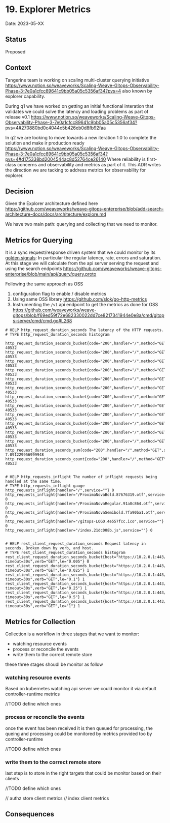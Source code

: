 # 19. Explorer Metrics 

Date: 2023-05-XX

## Status

Proposed

## Context

Tangerine team is working on scaling multi-cluster querying initiative https://www.notion.so/weaveworks/Scaling-Weave-Gitops-Observability-Phase-3-7e0a1cfcc89641c9bb05a05c5356af34?pvs=4 
also known by explorer capability. 

During q1 we have worked on getting an initial functional interation that validates we could solve the latency 
and loading problems as part of release v0.1 https://www.notion.so/weaveworks/Scaling-Weave-Gitops-Observability-Phase-3-7e0a1cfcc89641c9bb05a05c5356af34?pvs=4#270880bd0c4044c5b426eb0d8fb92faa

In q2 we are looking to move towards a new iteration 1.0 to complete the solution and make ir production ready https://www.notion.so/weaveworks/Scaling-Weave-Gitops-Observability-Phase-3-7e0a1cfcc89641c9bb05a05c5356af34?pvs=4#d175338bd2004544ac8d52764ce26140
Where reliability is first-class concerns and observability and metrics as part of it. This ADR writes the 
direction we are tacking to address metrics for observability for explorer. 

## Decision

Given the Explorer architecture defined here https://github.com/weaveworks/weave-gitops-enterprise/blob/add-search-architecture-docs/docs/architecture/explore.md 

We have two main path: querying and collecting that we need to monitor. 

## Metrics for Querying

It is a sync request/response driven system that we could monitor by its [golden signals](https://sre.google/sre-book/monitoring-distributed-systems/#xref_monitoring_golden-signals):
In particular the regular latency, rate, errors and saturation. At this stage we will calculate from the api server serving 
the request and using the search endpoints https://github.com/weaveworks/weave-gitops-enterprise/blob/main/api/query/query.proto

Following the same approach as OSS 
1) configuration flag to enable / disable metrics
2) Using same OSS library https://github.com/slok/go-http-metrics
3) Instrumenting the `/v1` api endpoint to get the metrics as done for OSS https://github.com/weaveworks/weave-gitops/blob/f69ed59f72e682330022dd7ce8217341944e0e8a/cmd/gitops-server/cmd/cmd.go#L268

```
# HELP http_request_duration_seconds The latency of the HTTP requests.
# TYPE http_request_duration_seconds histogram

http_request_duration_seconds_bucket{code="200",handler="/",method="GET",service="",le="0.005"} 40532
http_request_duration_seconds_bucket{code="200",handler="/",method="GET",service="",le="0.01"} 40533
http_request_duration_seconds_bucket{code="200",handler="/",method="GET",service="",le="0.025"} 40533
http_request_duration_seconds_bucket{code="200",handler="/",method="GET",service="",le="0.05"} 40533
http_request_duration_seconds_bucket{code="200",handler="/",method="GET",service="",le="0.1"} 40533
http_request_duration_seconds_bucket{code="200",handler="/",method="GET",service="",le="0.25"} 40533
http_request_duration_seconds_bucket{code="200",handler="/",method="GET",service="",le="0.5"} 40533
http_request_duration_seconds_bucket{code="200",handler="/",method="GET",service="",le="1"} 40533
http_request_duration_seconds_bucket{code="200",handler="/",method="GET",service="",le="2.5"} 40533
http_request_duration_seconds_bucket{code="200",handler="/",method="GET",service="",le="5"} 40533
http_request_duration_seconds_bucket{code="200",handler="/",method="GET",service="",le="10"} 40533
http_request_duration_seconds_bucket{code="200",handler="/",method="GET",service="",le="+Inf"} 40533
http_request_duration_seconds_sum{code="200",handler="/",method="GET",service=""} 7.091229956999948
http_request_duration_seconds_count{code="200",handler="/",method="GET",service=""} 40533


# HELP http_requests_inflight The number of inflight requests being handled at the same time.
# TYPE http_requests_inflight gauge
http_requests_inflight{handler="/",service=""} 0
http_requests_inflight{handler="/ProximaNovaBold.87676319.otf",service=""} 0
http_requests_inflight{handler="/ProximaNovaRegular.91a8c864.otf",service=""} 0
http_requests_inflight{handler="/ProximaNovaSemibold.7fa90ba1.otf",service=""} 0
http_requests_inflight{handler="/gitops-LOGO.4e557fcc.ico",service=""} 0
http_requests_inflight{handler="/index.21dc008b.js",service=""} 0


# HELP rest_client_request_duration_seconds Request latency in seconds. Broken down by verb, and host.
# TYPE rest_client_request_duration_seconds histogram
rest_client_request_duration_seconds_bucket{host="https://10.2.0.1:443/api/v1/namespaces/%7Bname%7D?timeout=30s",verb="GET",le="0.005"} 0
rest_client_request_duration_seconds_bucket{host="https://10.2.0.1:443/api/v1/namespaces/%7Bname%7D?timeout=30s",verb="GET",le="0.025"} 1
rest_client_request_duration_seconds_bucket{host="https://10.2.0.1:443/api/v1/namespaces/%7Bname%7D?timeout=30s",verb="GET",le="0.1"} 1
rest_client_request_duration_seconds_bucket{host="https://10.2.0.1:443/api/v1/namespaces/%7Bname%7D?timeout=30s",verb="GET",le="0.25"} 1
rest_client_request_duration_seconds_bucket{host="https://10.2.0.1:443/api/v1/namespaces/%7Bname%7D?timeout=30s",verb="GET",le="0.5"} 1
rest_client_request_duration_seconds_bucket{host="https://10.2.0.1:443/api/v1/namespaces/%7Bname%7D?timeout=30s",verb="GET",le="1"} 1

```

## Metrics for Collection 

Collection is a workflow in three stages that we want to monitor:
- watching resource events
- process or reconcile the events
- write them to the correct remote store

these three stages shoudl be monitor as follow

### watching resource events

Based on kubernetes watching api server we could monitor it via default controller-runtime metrics

//TODO define which ones

### process or reconcile the events

once the event has been received it is then queued for processing, the queing and processing could be monitored
by metrics provided too by controller-runtime

//TODO define which ones

### write them to the correct remote store

last step is to store in the right targets that could be monitor based on their clients 

//TODO define which ones

// authz store client metrics 
// index client metrics



## Consequences

